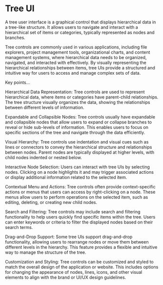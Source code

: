 # Tree UI

A tree user interface is a graphical control that displays hierarchical data in a tree-like structure. It allows users to navigate and interact with a hierarchical set of items or categories, typically represented as nodes and branches.

Tree controls are commonly used in various applications, including file explorers, project management tools, organizational charts, and content management systems, where hierarchical data needs to be organized, navigated, and interacted with effectively. By visually representing the hierarchical relationships between items, tree UIs provide a structured and intuitive way for users to access and manage complex sets of data.

Key points…

Hierarchical Data Representation: Tree controls are used to represent hierarchical data, where items or categories have parent-child relationships. The tree structure visually organizes the data, showing the relationships between different levels of information.

Expandable and Collapsible Nodes: Tree controls usually have expandable and collapsible nodes that allow users to expand or collapse branches to reveal or hide sub-levels of information. This enables users to focus on specific sections of the tree and navigate through the data efficiently.

Visual Hierarchy: Tree controls use indentation and visual cues such as lines or connectors to convey the hierarchical structure and relationships between nodes. Parent nodes are typically displayed at higher levels, with child nodes indented or nested below.

Interactive Node Selection: Users can interact with tree UIs by selecting nodes. Clicking on a node highlights it and may trigger associated actions or display additional information related to the selected item.

Contextual Menu and Actions: Tree controls often provide context-specific actions or menus that users can access by right-clicking on a node. These menus allow users to perform operations on the selected item, such as editing, deleting, or creating new child nodes.

Search and Filtering: Tree controls may include search and filtering functionality to help users quickly find specific items within the tree. Users can enter keywords or criteria to filter the displayed nodes based on their search terms.

Drag-and-Drop Support: Some tree UIs support drag-and-drop functionality, allowing users to rearrange nodes or move them between different levels in the hierarchy. This feature provides a flexible and intuitive way to manage the structure of the tree.

Customization and Styling: Tree controls can be customized and styled to match the overall design of the application or website. This includes options for changing the appearance of nodes, lines, icons, and other visual elements to align with the brand or UI/UX design guidelines.
